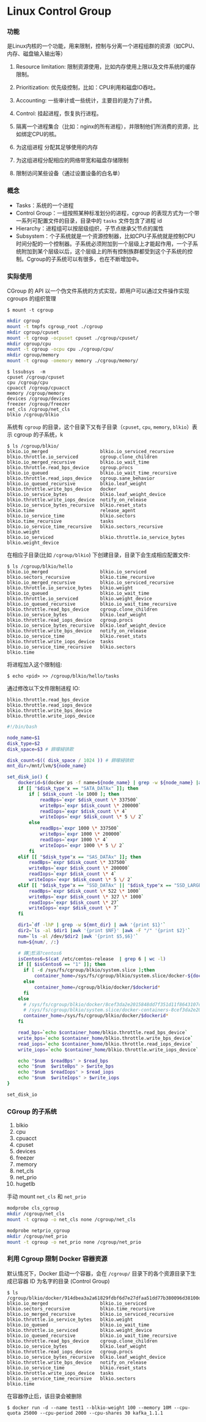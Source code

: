 # Linux Control Group

### 功能

是Linux内核的一个功能，用来限制，控制与分离一个进程组群的资源（如CPU、内存、磁盘输入输出等）

1. Resource limitation: 限制资源使用，比如内存使用上限以及文件系统的缓存限制。
2. Prioritization: 优先级控制，比如：CPU利用和磁盘IO吞吐。
3. Accounting: 一些审计或一些统计，主要目的是为了计费。
4. Control: 挂起进程，恢复执行进程。


1. 隔离一个进程集合（比如：nginx的所有进程），并限制他们所消费的资源，比如绑定CPU的核。
2. 为这组进程 分配其足够使用的内存
3. 为这组进程分配相应的网络带宽和磁盘存储限制
4. 限制访问某些设备（通过设置设备的白名单）

### 概念

* Tasks：系统的一个进程
* Control Group：一组按照某种标准划分的进程，cgroup 的表现方式为一个带一系列可配置文件的目录，目录中的 `tasks` 文件包含了进程 id
* Hierarchy：进程组可以按层级组织，子节点继承父节点的属性
* Subsystem：个子系统就是一个资源控制器，比如CPU子系统就是控制CPU时间分配的一个控制器。子系统必须附加到一个层级上才能起作用，一个子系统附加到某个层级以后，这个层级上的所有控制族群都受到这个子系统的控制。Cgroup的子系统可以有很多，也在不断增加中。

### 实际使用

CGroup 的 API 以一个伪文件系统的方式实现，即用户可以通过文件操作实现 cgroups 的组织管理

    $ mount -t cgroup

``` sh
mkdir cgroup
mount -t tmpfs cgroup_root ./cgroup
mkdir cgroup/cpuset
mount -t cgroup -ocpuset cpuset ./cgroup/cpuset/
mkdir cgroup/cpu
mount -t cgroup -ocpu cpu ./cgroup/cpu/
mkdir cgroup/memory
mount -t cgroup -omemory memory ./cgroup/memory/
```

    $ lssubsys  -m
    cpuset /cgroup/cpuset
    cpu /cgroup/cpu
    cpuacct /cgroup/cpuacct
    memory /cgroup/memory
    devices /cgroup/devices
    freezer /cgroup/freezer
    net_cls /cgroup/net_cls
    blkio /cgroup/blkio


系统有 `cgroup` 的目录，这个目录下又有子目录（`cpuset`, `cpu`, `memory`, `blkio`）表示 cgroup 的子系统，k

    $ ls /cgroup/blkio/
    blkio.io_merged                   blkio.io_serviced_recursive      blkio.throttle.io_serviced        cgroup.clone_children
    blkio.io_merged_recursive         blkio.io_wait_time               blkio.throttle.read_bps_device    cgroup.procs
    blkio.io_queued                   blkio.io_wait_time_recursive     blkio.throttle.read_iops_device   cgroup.sane_behavior
    blkio.io_queued_recursive         blkio.leaf_weight                blkio.throttle.write_bps_device   docker
    blkio.io_service_bytes            blkio.leaf_weight_device         blkio.throttle.write_iops_device  notify_on_release
    blkio.io_service_bytes_recursive  blkio.reset_stats                blkio.time                        release_agent
    blkio.io_service_time             blkio.sectors                    blkio.time_recursive              tasks
    blkio.io_service_time_recursive   blkio.sectors_recursive          blkio.weight
    blkio.io_serviced                 blkio.throttle.io_service_bytes  blkio.weight_device

在相应子目录(比如 `/cgroup/blkio`) 下创建目录，目录下会生成相应配置文件:

    $ ls /cgroup/blkio/hello
    blkio.io_merged                   blkio.io_serviced             blkio.sectors_recursive           blkio.time_recursive
    blkio.io_merged_recursive         blkio.io_serviced_recursive   blkio.throttle.io_service_bytes   blkio.weight
    blkio.io_queued                   blkio.io_wait_time            blkio.throttle.io_serviced        blkio.weight_device
    blkio.io_queued_recursive         blkio.io_wait_time_recursive  blkio.throttle.read_bps_device    cgroup.clone_children
    blkio.io_service_bytes            blkio.leaf_weight             blkio.throttle.read_iops_device   cgroup.procs
    blkio.io_service_bytes_recursive  blkio.leaf_weight_device      blkio.throttle.write_bps_device   notify_on_release
    blkio.io_service_time             blkio.reset_stats             blkio.throttle.write_iops_device  tasks
    blkio.io_service_time_recursive   blkio.sectors                 blkio.time

将进程加入这个限制组:

    $ echo <pid> >> /cgroup/blkio/hello/tasks

通过修改以下文件限制进程 IO:

    blkio.throttle.read_bps_device
    blkio.throttle.read_iops_device
    blkio.throttle.write_bps_device
    blkio.throttle.write_iops_device

``` sh
#!/bin/bash

node_name=$1
disk_type=$2
disk_space=$3 # 鍗曚綅锛歁

disk_count=$(( disk_space / 1024 )) # 鍗曚綅锛欸
mnt_dir=/mnt/lvm/${node_name}

set_disk_io() {
    dockerid=$(docker ps -f name=${node_name} | grep -w ${node_name} |awk '{print $1}')
    if [[ "$disk_type"x == "SATA_DATAx" ]]; then
        if [ $disk_count -le 1000 ]; then
            readBps=`expr $disk_count \* 337500`
            writeBps=`expr $disk_count \* 200000`
            readIops=`expr $disk_count \* 4`
            writeIops=`expr $disk_count \* 5 \/ 2`
        else
            readBps=`expr 1000 \* 337500`
            writeBps=`expr 1000 \* 200000`
            readIops=`expr 1000 \* 4`
            writeIops=`expr 1000 \* 5 \/ 2`
        fi
    elif [[ "$disk_type"x == "SAS_DATAx" ]]; then
        readBps=`expr $disk_count \* 337500`
        writeBps=`expr $disk_count \* 200000`
        readIops=`expr $disk_count \* 4`
        writeIops=`expr $disk_count \* 5 \/ 2`
    elif [[ "$disk_type"x == "SSD_DATAx" || "$disk_type"x == "SSD_LARGE_DATAx" ]]; then
        readBps=`expr $disk_count \* 522 \* 1000`
        writeBps=`expr $disk_count \* 327 \* 1000`
        readIops=`expr $disk_count \* 27`
        writeIops=`expr $disk_count \* 7`
    fi

    dir1=`df -lhP | grep -w ${mnt_dir} | awk '{print $1}'`
    dir2=`ls -al $dir1 |awk '{print $NF}' |awk -F "/" '{print $2}'`
    num=`ls -al /dev/$dir2 |awk '{print $5,$6}'`
    num=${num/, /:}

    # 鏄惁涓?centos6
    isCentos6=$(cat /etc/centos-release  | grep 6 | wc -l)
    if [[ $isCentos6 == "1" ]]; then
      if [ -d /sys/fs/cgroup/blkio/system.slice ];then
          container_home=/sys/fs/cgroup/blkio/system.slice/docker-${dockerid}*.scope
      else
          container_home=/cgroup/blkio/docker/$dockerid*
      fi
    else
      # /sys/fs/cgroup/blkio/docker/8cef3da2e2015848dd7f351d11f8643107cb190cff6a7e49e00d90f2289f5b34/blkio.throttle.write_bps_device
      # /sys/fs/cgroup/blkio/system.slice/docker-containers-8cef3da2e2015848dd7f351d11f8643107cb190cff6a7e49e00d90f2289f5b34-shm.mount/blkio.throttle.write_bps_device
      container_home=/sys/fs/cgroup/blkio/docker/$dockerid*
    fi

    read_bps=`echo $container_home/blkio.throttle.read_bps_device`
    write_bps=`echo $container_home/blkio.throttle.write_bps_device`
    read_iops=`echo $container_home/blkio.throttle.read_iops_device`
    write_iops=`echo $container_home/blkio.throttle.write_iops_device`

    echo "$num  $readBps" > $read_bps
    echo "$num  $writeBps" > $write_bps
    echo "$num  $readIops" > $read_iops
    echo "$num  $writeIops" > $write_iops
}

set_disk_io
```

### CGroup 的子系统

1. blkio
2. cpu
3. cpuacct
4. cpuset
5. devices
6. freezer
7. memory
8. net_cls
9. net_prio
10. hugetlb

手动 mount `net_cls` 和 `net_prio`

``` sh
modprobe cls_cgroup
mkdir /cgroup/net_cls
mount -t cgroup -o net_cls none /cgroup/net_cls

modprobe netprio_cgroup
mkdir /cgroup/net_prio
mount -t cgroup -o net_prio none /cgroup/net_prio
```

### 利用 Cgroup 限制 Docker 容器资源

默认情况下，Docker 启动一个容器，会在 `/cgroup/` 目录下的各个资源目录下生成已容器 ID 为名字的目录 (Control Group)

    $ ls /cgroup/blkio/docker/914dbea3a2a61829fdbf6d7e27dfaa51dd77b380096d38100d3f0cceec728a6c
    blkio.io_merged                   blkio.io_serviced             blkio.sectors_recursive           blkio.time_recursive
    blkio.io_merged_recursive         blkio.io_serviced_recursive   blkio.throttle.io_service_bytes   blkio.weight
    blkio.io_queued                   blkio.io_wait_time            blkio.throttle.io_serviced        blkio.weight_device
    blkio.io_queued_recursive         blkio.io_wait_time_recursive  blkio.throttle.read_bps_device    cgroup.clone_children
    blkio.io_service_bytes            blkio.leaf_weight             blkio.throttle.read_iops_device   cgroup.procs
    blkio.io_service_bytes_recursive  blkio.leaf_weight_device      blkio.throttle.write_bps_device   notify_on_release
    blkio.io_service_time             blkio.reset_stats             blkio.throttle.write_iops_device  tasks
    blkio.io_service_time_recursive   blkio.sectors                 blkio.time

在容器停止后，该目录会被删除

    $ docker run -d --name test1 --blkio-weight 100 --memory 10M --cpu-quota 25000 --cpu-period 2000 --cpu-shares 30 kafka_1.1.1
